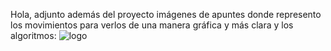 Hola, adjunto además del proyecto imágenes de apuntes donde represento los movimientos para verlos de una manera gráfica y más clara y los algoritmos:
![logo](mvots.jpf)
